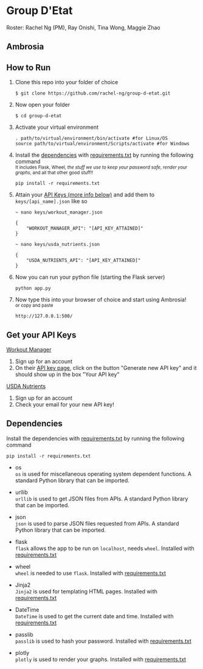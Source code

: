 # Group D'Etat

Roster: Rachel Ng (PM), Ray Onishi, Tina Wong, Maggie Zhao

## Ambrosia



## How to Run

1. Clone this repo into your folder of choice 

    ```
    $ git clone https://github.com/rachel-ng/group-d-etat.git
    ```

2. Now open your folder

    ```
    $ cd group-d-etat
    ```

3. Activate your virtual environment 

    ```
    . path/to/virtual/environment/bin/activate #for Linux/OS
    source path/to/virtual/environment/Scripts/activate #for Windows
    ```

4. Install the [dependencies](#dependencies) with [requirements.txt](requirements.txt) by running the following command  
<sup>It includes Flask, Wheel, *the stuff we use to keep your password safe*, *render your graphs*, and all that other good stuff!!</sup>

    ```
    pip install -r requirements.txt
    ```

5. Attain your [API Keys (more info below)](#get-your-api-keys) and add them to `keys/[api_name].json` like so  

    ```
    ~ nano keys/workout_manager.json
    ```
    ```
    {
        "WORKOUT_MANAGER_API": "[API_KEY_ATTAINED]"
    }
    ```


    ```
    ~ nano keys/usda_nutrients.json
    ```
    ```
    {
        "USDA_NUTRIENTS_API": "[API_KEY_ATTAINED]"
    }
    ```

6. Now you can run your python file (starting the Flask server)

    ```
    python app.py
    ```

7. Now type this into your browser of choice and start using Ambrosia!  
<sup>or copy and paste</sup>

    ```
    http://127.0.0.1:500/
    ```


## Get your API Keys 

[Workout Manager](https://wger.de/en/user/api-key)

1. Sign up for an account
2. On their [API key page](https://wger.de/en/user/api-key), click on the button "Generate new API key" and it should show up in the box "Your API key" 

[USDA Nutrients](https://api.data.gov/signup/)

1. Sign up for an account
2. Check your email for your new API key! 

## Dependencies 

Install the dependencies with [requirements.txt](requirements.txt) by running the following command

```
pip install -r requirements.txt
```

- os  
`os` is used for miscellaneous operating system dependent functions. A standard Python library that can be imported.

- urllib  
`urllib` is used to get JSON files from APIs. A standard Python library that can be imported. 

- json  
`json` is used to parse JSON files requested from APIs. A standard Python library that can be imported. 

- flask  
`flask` allows the app to be run on `localhost`, needs `wheel`. Installed with [requirements.txt](requirements.txt) 

- wheel  
`wheel` is needed to use `flask`. Installed with [requirements.txt](requirements.txt) 

- Jinja2  
`Jinja2` is used for templating HTML pages. Installed with [requirements.txt](requirements.txt) 

- DateTime  
`DateTime` is used to get the current date and time. Installed with [requirements.txt](requirements.txt) 

- passlib  
`passlib` is used to hash your password. Installed with [requirements.txt](requirements.txt) 

- plotly  
`plotly` is used to render your graphs. Installed with [requirements.txt](requirements.txt) 
